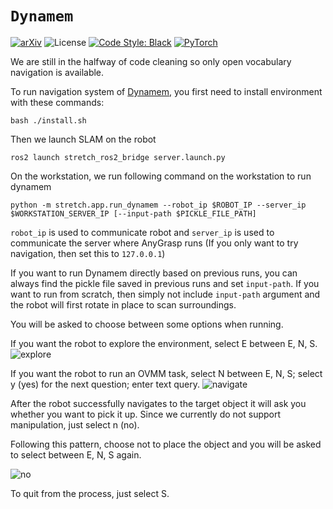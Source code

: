 # `Dynamem`

[![arXiv](https://img.shields.io/badge/arXiv-2401.12202-163144.svg?style=for-the-badge)](https://arxiv.org/abs/2411.04999)
![License](https://img.shields.io/github/license/notmahi/bet?color=873a7e&style=for-the-badge)
[![Code Style: Black](https://img.shields.io/badge/Code%20Style-Black-262626?style=for-the-badge)](https://github.com/psf/black)
[![PyTorch](https://img.shields.io/badge/Videos-Website-db6a4b.svg?style=for-the-badge&logo=airplayvideo)](https://dynamem.github.io)

We are still in the halfway of code cleaning so only open vocabulary navigation is available.

To run navigation system of [Dynamem](https://dynamem.github.io), you first need to install environment with these commands:
```
bash ./install.sh
```

Then we launch SLAM on the robot
```
ros2 launch stretch_ros2_bridge server.launch.py
```

On the workstation, we run following command on the workstation to run dynamem
```
python -m stretch.app.run_dynamem --robot_ip $ROBOT_IP --server_ip $WORKSTATION_SERVER_IP [--input-path $PICKLE_FILE_PATH]
```
`robot_ip` is used to communicate robot and `server_ip` is used to communicate the server where AnyGrasp runs (If you only want to try navigation, then set this to `127.0.0.1`)

If you want to run Dynamem directly based on previous runs, you can always find the pickle file saved in previous runs and set `input-path`. If you want to run from scratch, then simply not include `input-path` argument and the robot will first rotate in place to scan surroundings.

You will be asked to choose between some options when running.

If you want the robot to explore the environment, select E between E, N, S.
![explore](./images/dynamem_instruction2.jpg)

If you want the robot to run an OVMM task, select N between E, N, S; select y (yes) for the next question; enter text query.
![navigate](./images/dynamem_instruction1.jpg)

After the robot successfully navigates to the target object it will ask you whether you want to pick it up. Since we currently do not support manipulation, just select n (no).

Following this pattern, choose not to place the object and you will be asked to select between E, N, S again.

![no](./images/dynamem_instruction3.jpg)

To quit from the process, just select S.